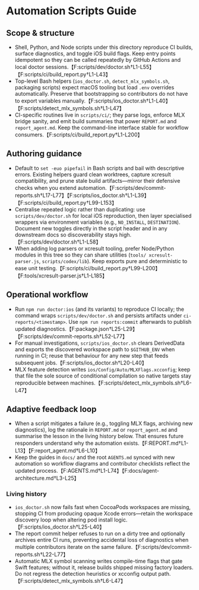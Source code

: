 # Automation Scripts Guide

## Scope & structure

- Shell, Python, and Node scripts under this directory reproduce CI builds, surface diagnostics, and toggle iOS build flags.
  Keep entry points idempotent so they can be called repeatedly by GitHub Actions and local doctor sessions.【F:scripts/dev/doctor.sh†L1-L55】【F:scripts/ci/build_report.py†L1-L43】
- Top-level Bash helpers (`ios_doctor.sh`, `detect_mlx_symbols.sh`, packaging scripts) expect macOS tooling but load `.env`
  overrides automatically. Preserve that bootstrapping so contributors do not have to export variables manually.【F:scripts/ios_doctor.sh†L1-L40】【F:scripts/detect_mlx_symbols.sh†L1-L47】
- CI-specific routines live in `scripts/ci/`; they parse logs, enforce MLX bridge sanity, and emit build summaries that power
  `REPORT.md` and `report_agent.md`. Keep the command-line interface stable for workflow consumers.【F:scripts/ci/build_report.py†L1-L200】

## Authoring guidance

- Default to `set -euo pipefail` in Bash scripts and bail with descriptive errors. Existing helpers guard clean worktrees,
  capture xcresult compatibility, and prune stale build artifacts—mirror their defensive checks when you extend automation.【F:scripts/dev/commit-reports.sh†L17-L77】【F:scripts/ios_doctor.sh†L1-L39】【F:scripts/ci/build_report.py†L99-L153】
- Centralise repeated logic rather than duplicating: use `scripts/dev/doctor.sh` for local iOS reproduction, then layer
  specialised wrappers via environment variables (e.g., `NO_INSTALL`, `DESTINATION`). Document new toggles directly in the
  script header and in any downstream docs so discoverability stays high.【F:scripts/dev/doctor.sh†L1-L58】
- When adding log parsers or xcresult tooling, prefer Node/Python modules in this tree so they can share utilities (`tools/
xcresult-parser.js`, `scripts/codex/lib`). Keep exports pure and deterministic to ease unit testing.【F:scripts/ci/build_report.py†L99-L200】【F:tools/xcresult-parser.js†L1-L185】

## Operational workflow

- Run `npm run doctor:ios` (and its variants) to reproduce CI locally; the command wraps `scripts/dev/doctor.sh` and persists
  artifacts under `ci-reports/<timestamp>`. Use `npm run reports:commit` afterwards to publish updated diagnostics.【F:package.json†L25-L29】【F:scripts/dev/commit-reports.sh†L52-L77】
- For manual investigations, `scripts/ios_doctor.sh` clears DerivedData and exports the discovered workspace path to
  `$GITHUB_ENV` when running in CI; reuse that behaviour for any new step that feeds subsequent jobs.【F:scripts/ios_doctor.sh†L20-L40】
- MLX feature detection writes `ios/Config/Auto/MLXFlags.xcconfig`; keep that file the sole source of conditional compilation so
  native targets stay reproducible between machines.【F:scripts/detect_mlx_symbols.sh†L6-L47】

## Adaptive feedback loop

- When a script mitigates a failure (e.g., toggling MLX flags, archiving new diagnostics), log the rationale in `REPORT.md` or
  `report_agent.md` and summarise the lesson in the living history below. That ensures future responders understand why the
  automation exists.【F:REPORT.md†L1-L13】【F:report_agent.md†L6-L10】
- Keep the guides in `docs/` and the root `AGENTS.md` synced with new automation so workflow diagrams and contributor checklists
  reflect the updated process.【F:AGENTS.md†L1-L74】【F:docs/agent-architecture.md†L3-L25】

### Living history

- `ios_doctor.sh` now fails fast when CocoaPods workspaces are missing, stopping CI from producing opaque Xcode errors—retain the
  workspace discovery loop when altering pod install logic.【F:scripts/ios_doctor.sh†L25-L40】
- The report commit helper refuses to run on a dirty tree and optionally archives entire CI runs, preventing accidental loss of
  diagnostics when multiple contributors iterate on the same failure.【F:scripts/dev/commit-reports.sh†L22-L77】
- Automatic MLX symbol scanning writes compile-time flags that gate Swift features; without it, release builds shipped missing
  factory loaders. Do not regress the detection heuristics or xcconfig output path.【F:scripts/detect_mlx_symbols.sh†L6-L47】

